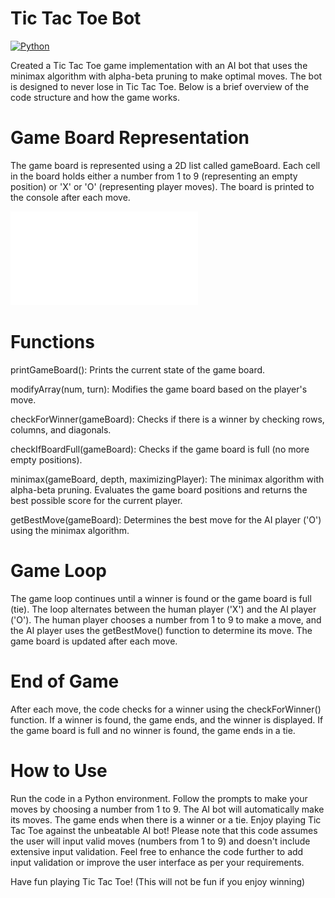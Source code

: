 # Tic Tac Toe Bot

[![Python](https://img.shields.io/badge/Python-Algorithmic%20Solving-blue)](https://www.python.org)

Created a Tic Tac Toe game implementation with an AI bot that uses the minimax algorithm with alpha-beta pruning to make optimal moves. The bot is designed to never lose in Tic Tac Toe. Below is a brief overview of the code structure and how the game works.

# Game Board Representation
The game board is represented using a 2D list called gameBoard. Each cell in the board holds either a number from 1 to 9 (representing an empty position) or 'X' or 'O' (representing player moves). The board is printed to the console after each move.

![Image Alt Text](StartScreen.pdf)

# Functions
printGameBoard(): Prints the current state of the game board.

modifyArray(num, turn): Modifies the game board based on the player's move.

checkForWinner(gameBoard): Checks if there is a winner by checking rows, columns, and diagonals.

checkIfBoardFull(gameBoard): Checks if the game board is full (no more empty positions).

minimax(gameBoard, depth, maximizingPlayer): The minimax algorithm with alpha-beta pruning. Evaluates the game board positions and returns the best possible score for the current player.

getBestMove(gameBoard): Determines the best move for the AI player ('O') using the minimax algorithm.

# Game Loop
The game loop continues until a winner is found or the game board is full (tie). The loop alternates between the human player ('X') and the AI player ('O'). The human player chooses a number from 1 to 9 to make a move, and the AI player uses the getBestMove() function to determine its move. The game board is updated after each move.

# End of Game
After each move, the code checks for a winner using the checkForWinner() function. If a winner is found, the game ends, and the winner is displayed. If the game board is full and no winner is found, the game ends in a tie.

# How to Use
Run the code in a Python environment.
Follow the prompts to make your moves by choosing a number from 1 to 9.
The AI bot will automatically make its moves.
The game ends when there is a winner or a tie.
Enjoy playing Tic Tac Toe against the unbeatable AI bot!
Please note that this code assumes the user will input valid moves (numbers from 1 to 9) and doesn't include extensive input validation. Feel free to enhance the code further to add input validation or improve the user interface as per your requirements.

Have fun playing Tic Tac Toe! (This will not be fun if you enjoy winning)
